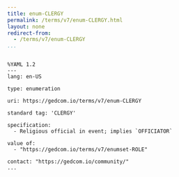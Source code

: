 ```yaml
---
title: enum-CLERGY
permalink: /terms/v7/enum-CLERGY.html
layout: none
redirect-from:
  - /terms/v7/enum-CLERGY
...
```


```

%YAML 1.2
---
lang: en-US

type: enumeration

uri: https://gedcom.io/terms/v7/enum-CLERGY

standard tag: 'CLERGY'

specification:
  - Religious official in event; implies `OFFICIATOR`

value of:
  - "https://gedcom.io/terms/v7/enumset-ROLE"

contact: "https://gedcom.io/community/"
...

```
